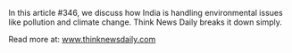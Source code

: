 In this article #346, we discuss how India is handling environmental issues like pollution and climate change. Think News Daily breaks it down simply.

Read more at: www.thinknewsdaily.com
